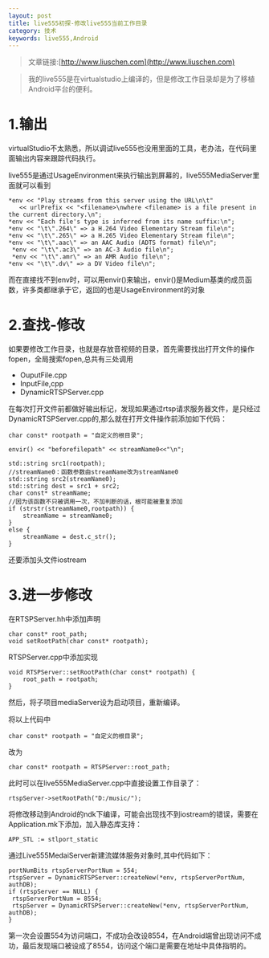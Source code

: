 ```yaml
---
layout: post
title: live555初探-修改live555当前工作目录
category: 技术
keywords: live555,Android
---
```


>文章链接:[http://www.liuschen.com](http://www.liuschen.com)

>我的live555是在virtualstudio上编译的，但是修改工作目录却是为了移植Android平台的便利。


# 1.输出
virtualStudio不太熟悉，所以调试live555也没用里面的工具，老办法，在代码里面输出内容来跟踪代码执行。

live555是通过UsageEnvironment来执行输出到屏幕的，live555MediaServer里面就可以看到

	*env << "Play streams from this server using the URL\n\t"
       << urlPrefix << "<filename>\nwhere <filename> is a file present in the current directory.\n";
  	*env << "Each file's type is inferred from its name suffix:\n";
  	*env << "\t\".264\" => a H.264 Video Elementary Stream file\n";
  	*env << "\t\".265\" => a H.265 Video Elementary Stream file\n";
  	*env << "\t\".aac\" => an AAC Audio (ADTS format) file\n";
 	 *env << "\t\".ac3\" => an AC-3 Audio file\n";
 	 *env << "\t\".amr\" => an AMR Audio file\n";
  	*env << "\t\".dv\" => a DV Video file\n";

而在直接找不到env时，可以用envir()来输出，envir()是Medium基类的成员函数，许多类都继承于它，返回的也是UsageEnvironment的对象

# 2.查找-修改

如果要修改工作目录，也就是存放音视频的目录，首先需要找出打开文件的操作fopen，全局搜索fopen,总共有三处调用

* OuputFile.cpp
* InputFile,cpp
* DynamicRTSPServer.cpp

在每次打开文件前都做好输出标记，发现如果通过rtsp请求服务器文件，是只经过DynamicRTSPServer.cpp的,那么就在打开文件操作前添加如下代码：

	char const* rootpath = "自定义的根目录";

	envir() << "beforefilepath" << streamName0<<"\n";

	std::string src1(rootpath);
	//streamName0：函数参数由streamName改为streamName0
	std::string src2(streamName0);
	std::string dest = src1 + src2;
	char const* streamName;
	//因为该函数不只被调用一次，不加判断的话，根可能被重复添加
	if (strstr(streamName0,rootpath)) {
		streamName = streamName0;
	}
	else {
		streamName = dest.c_str();
	}

还要添加头文件iostream

# 3.进一步修改

在RTSPServer.hh中添加声明

	char const* root_path;
	void setRootPath(char const* rootpath);

RTSPServer.cpp中添加实现

	void RTSPServer::setRootPath(char const* rootpath) {
		root_path = rootpath;
	}

然后，将子项目mediaServer设为启动项目，重新编译。

将以上代码中

	char const* rootpath = "自定义的根目录";

改为

	char const* rootpath = RTSPServer::root_path;

此时可以在live555MediaServer.cpp中直接设置工作目录了：

	rtspServer->setRootPath("D:/music/");

将修改移动到Android的ndk下编译，可能会出现找不到iostream的错误，需要在Application.mk下添加，加入静态库支持：

	APP_STL := stlport_static

通过Live555MedaiServer新建流媒体服务对象时,其中代码如下：

	portNumBits rtspServerPortNum = 554;
   	rtspServer = DynamicRTSPServer::createNew(*env, rtspServerPortNum, authDB);
	if (rtspServer == NULL) {
     rtspServerPortNum = 8554;
     rtspServer = DynamicRTSPServer::createNew(*env, rtspServerPortNum, authDB);
   	}

第一次会设置554为访问端口，不成功会改设8554，在Android端曾出现访问不成功，最后发现端口被设成了8554，访问这个端口是需要在地址中具体指明的。
